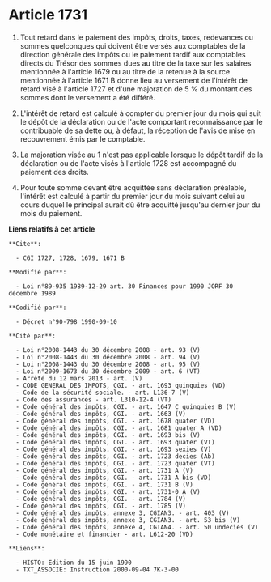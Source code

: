 # Article 1731

1. Tout retard dans le paiement des impôts, droits, taxes, redevances ou sommes quelconques qui doivent être versés aux
comptables de la direction générale des impôts ou le paiement tardif aux comptables directs du Trésor des sommes dues au
titre de la taxe sur les salaires mentionnée à l'article 1679 ou au titre de la retenue à la source mentionnée à l'article
1671 B donne lieu au versement de l'intérêt de retard visé à l'article 1727 et d'une majoration de 5 % du montant des sommes
dont le versement a été différé.

2. L'intérêt de retard est calculé à compter du premier jour du mois qui suit le dépôt de la déclaration ou de l'acte
comportant reconnaissance par le contribuable de sa dette ou, à défaut, la réception de l'avis de mise en recouvrement émis
par le comptable.

3. La majoration visée au 1 n'est pas applicable lorsque le dépôt tardif de la déclaration ou de l'acte visés à l'article
1728 est accompagné du paiement des droits.

4. Pour toute somme devant être acquittée sans déclaration préalable, l'intérêt est calculé à partir du premier jour du mois
suivant celui au cours duquel le principal aurait dû être acquitté jusqu'au dernier jour du mois du paiement.

**Liens relatifs à cet article**

	**Cite**:

	  - CGI 1727, 1728, 1679, 1671 B

	**Modifié par**:

	  - Loi n°89-935 1989-12-29 art. 30 Finances pour 1990 JORF 30 décembre 1989

	**Codifié par**:

	  - Décret n°90-798 1990-09-10

	**Cité par**:

	  - Loi n°2008-1443 du 30 décembre 2008 - art. 93 (V)
	  - Loi n°2008-1443 du 30 décembre 2008 - art. 94 (V)
	  - Loi n°2008-1443 du 30 décembre 2008 - art. 95 (V)
	  - Loi n°2009-1673 du 30 décembre 2009 - art. 6 (VT)
	  - Arrêté du 12 mars 2013 - art. (V)
	  - CODE GENERAL DES IMPOTS, CGI. - art. 1693 quinquies (VD)
	  - Code de la sécurité sociale. - art. L136-7 (V)
	  - Code des assurances - art. L310-12-4 (VT)
	  - Code général des impôts, CGI. - art. 1647 C quinquies B (V)
	  - Code général des impôts, CGI. - art. 1663 (V)
	  - Code général des impôts, CGI. - art. 1678 quater (VD)
	  - Code général des impôts, CGI. - art. 1681 quater A (VD)
	  - Code général des impôts, CGI. - art. 1693 bis (V)
	  - Code général des impôts, CGI. - art. 1693 quater (VT)
	  - Code général des impôts, CGI. - art. 1693 sexies (V)
	  - Code général des impôts, CGI. - art. 1723 decies (Ab)
	  - Code général des impôts, CGI. - art. 1723 quater (VT)
	  - Code général des impôts, CGI. - art. 1731 A (V)
	  - Code général des impôts, CGI. - art. 1731 A bis (VD)
	  - Code général des impôts, CGI. - art. 1731 B (V)
	  - Code général des impôts, CGI. - art. 1731-0 A (V)
	  - Code général des impôts, CGI. - art. 1784 (V)
	  - Code général des impôts, CGI. - art. 1785 (V)
	  - Code général des impôts, annexe 3, CGIAN3. - art. 403 (V)
	  - Code général des impôts, annexe 3, CGIAN3. - art. 53 bis (V)
	  - Code général des impôts, annexe 4, CGIAN4. - art. 50 undecies (V)
	  - Code monétaire et financier - art. L612-20 (VD)

	**Liens**:

	  - HISTO: Edition du 15 juin 1990
	  - TXT_ASSOCIE: Instruction 2000-09-04 7K-3-00
